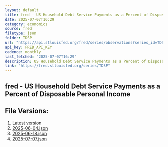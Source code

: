 ```yaml
---
layout: default
title: fred - US Household Debt Service Payments as a Percent of Disposable Personal Income
date: 2025-07-07T16:29
category: economics
source: fred
filetype: json
folder: TDSP
url: "https://api.stlouisfed.org/fred/series/observations?series_id=TDSP&file_type=json&observation_end=[date %Y-%m-%d]"
api_key: FRED_API_KEY
cadence: monthly
last_fetched: "2025-07-07T16:29"
description: US Household Debt Service Payments as a Percent of Disposable Personal Income
link: "https://fred.stlouisfed.org/series/TDSP"
---
```


## fred - US Household Debt Service Payments as a Percent of Disposable Personal Income

<div id="data-chart"></div>
<div id="data-table"></div>
<script>
document.addEventListener('DOMContentLoaded', function(){
  ShowChart($('#data-chart'));
  SourceTabler($('#data-table'));
});
</script>

## File Versions:
1. [Latest version](./latest.json)
2. [2025-06-04.json](./2025-06-04.json)
3. [2025-06-18.json](./2025-06-18.json)
4. [2025-07-07.json](./2025-07-07.json)
